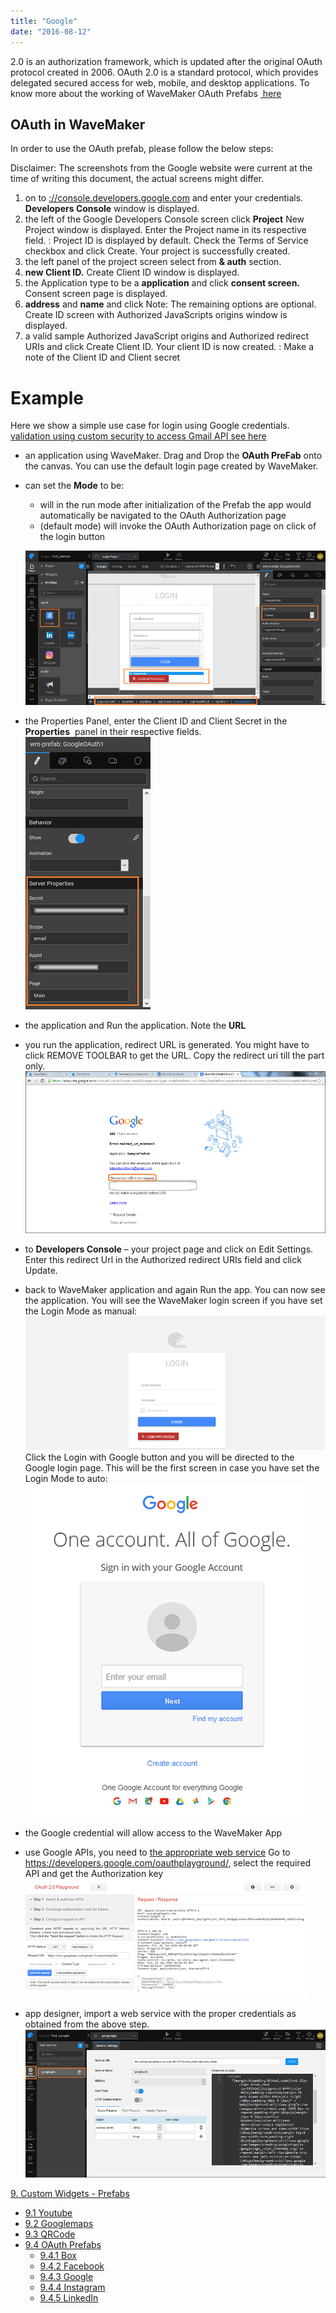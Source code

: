 ```yaml
---
title: "Google"
date: "2016-08-12"
---
```


2.0 is an authorization framework, which is updated after the original OAuth protocol created in 2006. OAuth 2.0 is a standard protocol, which provides delegated secured access for web, mobile, and desktop applications. To know more about the working of WaveMaker OAuth Prefabs [ here](/learn/app-development/widgets/prefab/oauth-prefabs/)

## OAuth in WaveMaker

In order to use the OAuth prefab, please follow the below steps:

Disclaimer: The screenshots from the Google website were current at the time of writing this document, the actual screens might differ.

1. on to [://console.developers.google.com](https://console.developers.google.com) and enter your credentials. **Developers Console** window is displayed.
2. the left of the Google Developers Console screen click **Project** New Project window is displayed. Enter the Project name in its respective field. : Project ID is displayed by default. Check the Terms of Service checkbox and click Create. Your project is successfully created.
3. the left panel of the project screen select from **& auth** section.
4. **new Client ID.** Create Client ID window is displayed.
5. the Application type to be a **application** and click **consent screen.** Consent screen page is displayed.
6. **address** and **name** and click Note: The remaining options are optional. Create ID screen with Authorized JavaScripts origins window is displayed.
7. a valid sample Authorized JavaScript origins and Authorized redirect URIs and click Create Client ID. Your client ID is now created. : Make a note of the Client ID and Client secret

# Example

Here we show a simple use case for login using Google credentials. [validation using custom security to access Gmail API see here](/learn/how-tos/custom-security-using-google-oauth-prefab/)

- an application using WaveMaker. Drag and Drop the **OAuth PreFab** onto the canvas. You can use the default login page created by WaveMaker.
- can set the **Mode** to be:
    
    - will in the run mode after initialization of the Prefab the app would automatically be navigated to the OAuth Authorization page
    - (default mode) will invoke the OAuth Authorization page on click of the login button
    
    [![](../assets/Google_design1.png)](../assets/Google_design1.png)
- the Properties Panel, enter the Client ID and Client Secret in the **Properties**  panel in their respective fields. [![](../assets/Google_props1.png)](../assets/Google_props1.png)
- the application and Run the application. Note the **URL**
- you run the application, redirect URL is generated. You might have to click REMOVE TOOLBAR to get the URL. Copy the redirect uri till the part only. [![](../assets/Google_run.png)](../assets/Google_run.png)
- to **Developers Console** – your project page and click on Edit Settings. Enter this redirect Url in the Authorized redirect URIs field and click Update.
- back to WaveMaker application and again Run the app. You can now see the application. You will see the WaveMaker login screen if you have set the Login Mode as manual: [![](../assets/Google_run_manual.png)](../assets/Google_run_manual.png) Click the Login with Google button and you will be directed to the Google login page. This will be the first screen in case you have set the Login Mode to auto: [![](../assets/Google_run_auto.png)](../assets/Google_run_auto.png)
- the Google credential will allow access to the WaveMaker App
- use Google APIs, you need to [the appropriate web service](/learn/web-services/#setup) Go to https://developers.google.com/oauthplayground/, select the required API and get the Authorization key [![](../assets/Google_API.png)](../assets/Google_API.png)
- app designer, import a web service with the proper credentials as obtained from the above step. [![](../assets/Google_Service.png)](../assets/Google_Service.png)

[9\. Custom Widgets - Prefabs](/learn/app-development/widgets/widget-library/#prefabs)

- [9.1 Youtube](/learn/app-development/widgets/prefab/youtube/)
- [9.2 Googlemaps](/learn/app-development/widgets/prefab/googlemaps/)
- [9.3 QRCode](/learn/app-development/widgets/prefab/qrcode/)
- [9.4 OAuth Prefabs](/learn/app-development/widgets/prefab/oauth-prefabs/)
    - [9.4.1 Box](/learn/app-development/widgets/prefab/oauth-prefabs/box/)
    - [9.4.2 Facebook](/learn/app-development/widgets/prefab/oauth-prefabs/facebook/)
    - [9.4.3 Google](/learn/app-development/widgets/prefab/oauth-prefabs/google/)
    - [9.4.4 Instagram](learn/app-development/widgets/prefab/oauth-prefabs/instagram/)
    - [9.4.5 LinkedIn](/learn/app-development/widgets/prefab/oauth-prefabs/linkedin/)
